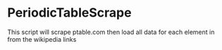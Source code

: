 # PeriodicTableScrape
This script will scrape ptable.com then load all data for each element in from the wikipedia links

